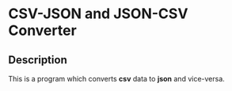 #  CSV-JSON and JSON-CSV Converter
## Description
   This is a program which converts **csv** data to **json** and vice-versa.  
